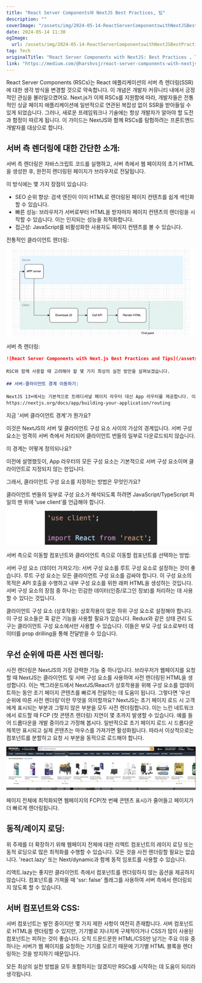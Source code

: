 ```yaml
---
title: "React Server Components와 NextJS Best Practices, 팁"
description: ""
coverImage: "/assets/img/2024-05-14-ReactServerComponentswithNextJSBestPracticesTips_0.png"
date: 2024-05-14 11:30
ogImage: 
  url: /assets/img/2024-05-14-ReactServerComponentswithNextJSBestPracticesTips_0.png
tag: Tech
originalTitle: "React Server Components with NextJS: Best Practices , Tips"
link: "https://medium.com/@harshvsj/react-server-components-with-nextjs-best-practices-tips-500fe62fe4bb"
---
```



React Server Components (RSCs)는 React 애플리케이션의 서버 측 렌더링(SSR)에 대한 생각 방식을 변경할 것으로 약속합니다. 이 개념은 개발자 커뮤니티 내에서 긍정적인 관심을 불러일으켰어요. Next.js가 이제 RSCs를 지원함에 따라, 개발자들은 전통적인 싱글 페이지 애플리케이션에 일반적으로 연관된 복잡성 없이 SSR을 받아들일 수 있게 되었습니다. 그러나, 새로운 프레임워크나 기술에는 항상 개발자가 알아야 할 도전과 함정이 따르게 됩니다.
이 가이드는 NextJS와 함께 RSCs를 탐험하려는 프론트엔드 개발자를 대상으로 합니다.

## 서버 측 렌더링에 대한 간단한 소개:

서버 측 렌더링은 자바스크립트 코드를 실행하고, 서버 측에서 웹 페이지의 초기 HTML을 생성한 후, 완전히 렌더링된 페이지가 브라우저로 전달됩니다.

이 방식에는 몇 가지 장점이 있습니다:



- SEO 순위 향상: 검색 엔진이 이미 HTML로 렌더링된 페이지 컨텐츠를 쉽게 색인화할 수 있습니다.
- 빠른 성능: 브라우저가 서버로부터 HTML을 받자마자 페이지 컨텐츠의 렌더링을 시작할 수 있습니다. 이는 인지되는 성능을 최적화합니다.
- 접근성: JavaScript를 비활성화한 사용자도 페이지 컨텐츠를 볼 수 있습니다.

전통적인 클라이언트 렌더링:

![이미지](/assets/img/2024-05-14-ReactServerComponentswithNextJSBestPracticesTips_0.png)

서버 측 렌더링:



```markdown
![React Server Components with Next.js Best Practices and Tips](/assets/img/2024-05-14-ReactServerComponentswithNextJSBestPracticesTips_1.png)

RSC와 함께 사용할 때 고려해야 할 몇 가지 최상의 실천 방안을 살펴보겠습니다.

## 서버-클라이언트 경계 이동하기:

NextJS 13+에서는 기본적으로 트래디셔널 페이지 라우터 대신 App 라우터를 제공합니다. 이 경계를 이해하는 것은 효과적인 컴포넌트 관리에 중요합니다. App 라우터를 사용하면 우리가 생성하는 모든 컴포넌트는 클라이언트로 명시되지 않는 한 서버 컴포넌트로 간주됩니다.
https://nextjs.org/docs/app/building-your-application/routing
```



지금 '서버 클라이언트 경계'가 뭔가요?

이것은 NextJS의 서버 및 클라이언트 구성 요소 사이의 가상의 경계입니다. 서버 구성 요소는 엄격히 서버 측에서 처리되어 클라이언트 번들의 일부로 다운로드되지 않습니다.

이 경계는 어떻게 정의되나요?

이전에 설명했듯이, App 라우터의 모든 구성 요소는 기본적으로 서버 구성 요소이며 클라이언트로 지정되지 않는 한입니다.



그래서, 클라이언트 구성 요소를 지정하는 방법은 무엇인가요?

클라이언트 번들의 일부로 구성 요소가 해석되도록 하려면 JavaScript/TypeScript 파일의 맨 위에 'use client'를 언급해야 합니다.

![이미지](/assets/img/2024-05-14-ReactServerComponentswithNextJSBestPracticesTips_2.png)

서버 측으로 이동할 컴포넌트와 클라이언트 측으로 이동할 컴포넌트를 선택하는 방법:



서버 구성 요소 (데이터 가져오기): 서버 구성 요소를 루트 구성 요소로 설정하는 것이 좋습니다. 루트 구성 요소는 모든 클라이언트 구성 요소를 감싸야 합니다. 이 구성 요소의 목적은 API 호출을 수행하고 내부 구성 요소를 위한 래퍼 HTML을 생성하는 것입니다. 서버 구성 요소의 장점 중 하나는 민감한 데이터(인증/로그인 정보)를 처리하는 데 사용할 수 있다는 것입니다.

클라이언트 구성 요소 (상호작용): 상호작용이 많은 하위 구성 요소로 설정해야 합니다. 이 구성 요소들은 훅 같은 기능을 사용할 필요가 있습니다. Redux와 같은 상태 관리 도구는 클라이언트 구성 요소에서만 사용할 수 있습니다. 이들은 부모 구성 요소로부터 데이터를 prop drilling을 통해 전달받을 수 있습니다.

## 우선 순위에 따른 사전 렌더링:

사전 렌더링은 NextJS의 가장 강력한 기능 중 하나입니다. 브라우저가 웹페이지를 요청할 때 NextJS는 클라이언트 및 서버 구성 요소를 사용하여 사전 렌더링된 HTML을 생성합니다. 이는 백그라운드에서 NextJS/React가 상호작용을 위해 구성 요소를 업데이트하는 동안 초기 페이지 콘텐츠를 빠르게 전달하는 데 도움이 됩니다.
그렇다면 '우선 순위에 따른 사전 렌더링'이란 무엇을 의미할까요?
NextJS는 초기 페이지 로드 시 고객에게 표시되는 부분과 그렇지 않은 부분을 모두 사전 렌더링합니다. 이는 느린 네트워크에서 로드할 때 FCP (첫 콘텐츠 렌더링) 지연이 몇 초까지 발생할 수 있습니다.
예를 들어 드롭다운을 개발 중이라고 가정해 봅시다. 일반적으로 초기 페이지 로드 시 드롭다운 제목만 표시되고 실제 콘텐츠는 마우스를 가져가면 활성화됩니다. 따라서 이상적으로는 컴포넌트를 분할하고 요청 시 부분을 동적으로 로드해야 합니다.



![이미지](/assets/img/2024-05-14-ReactServerComponentswithNextJSBestPracticesTips_3.png)

페이지 전체에 최적화되면 웹페이지의 FCP(첫 번째 콘텐츠 표시)가 줄어들고 페이지가 더 빠르게 렌더링됩니다.

## 동적/레이지 로딩:

위 주제를 더 확장하기 위해 웹페이지 전체에 대한 리액트 컴포넌트의 레이지 로딩 또는 동적 로딩으로 많은 최적화를 수행할 수 있습니다. 모든 것을 사전 렌더링할 필요는 없습니다.
'react.lazy' 또는 Next/dynamic과 함께 동적 임포트를 사용할 수 있습니다.



리액트.lazy는 좋지만 클라이언트 측에서 컴포넌트를 렌더링하지 않는 옵션을 제공하지 않습니다. 컴포넌트를 가져올 때 'ssr: false' 플래그를 사용하여 서버 측에서 렌더링되지 않도록 할 수 있습니다.

## 서버 컴포넌트와 CSS:

서버 컴포넌트는 발전 중이지만 몇 가지 제한 사항이 여전히 존재합니다. 서버 컴포넌트로 HTML을 렌더링할 수 있지만, 기기별로 지나치게 구체적이거나 CSS가 많이 사용된 컴포넌트는 피하는 것이 좋습니다. 오직 드문드문한 HTML/CSS만 남기는 주요 이유 중 하나는 서버가 웹 페이지를 요청하는 기기를 모르기 때문에 기기별 HTML 블록을 렌더링하는 것을 방지하기 때문입니다.

모든 최상의 실천 방법을 모두 포함하지는 않겠지만 RSCs를 시작하는 데 도움이 되리라 생각됩니다.